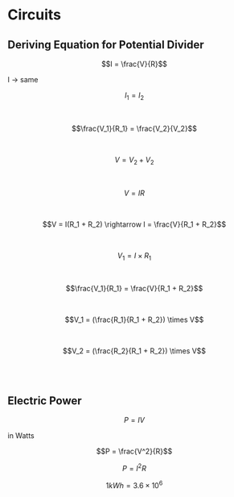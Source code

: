 <script type="text/javascript" async src="https://cdnjs.cloudflare.com/ajax/libs/mathjax/2.7.5/MathJax.js?config=TeX-MML-AM_CHTML"></script>
# Circuits

## Deriving Equation for Potential Divider

$$I = \frac{V}{R}$$

I -> same

$$I_1 = I_2$$

<br/>


$$\frac{V_1}{R_1} = \frac{V_2}{V_2}$$

<br/>

$$V = V_2 + V_2$$

<br/>

$$V = IR$$

<br/>


$$V = I(R_1 + R_2) \rightarrow I = \frac{V}{R_1 + R_2}$$

<br/>


$$V_1 = I \times R_1$$

<br/>


$$\frac{V_1}{R_1} = \frac{V}{R_1 + R_2}$$

<br/>

$$V_1 = (\frac{R_1}{R_1 + R_2}) \times V$$

<br/>


$$V_2 = (\frac{R_2}{R_1 + R_2}) \times V$$



<br/>
<br/>

## Electric Power


$$P = IV$$

in Watts


$$P = \frac{V^2}{R}$$

$$P = I^2R$$


$$1kWh = 3.6 \times 10^6$$



